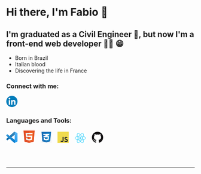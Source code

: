 # Hi there, I'm Fabio 👋

## I'm graduated as a Civil Engineer 👷, but now I'm a front-end web developer 👨‍💻 😁
- Born in Brazil
- Italian blood
- Discovering the life in France

### Connect with me:

[![website](./icons/linkedIn.png)](https://www.linkedin.com/in/fabio-mozzini-beng-36384138#gh-light-mode-only)

### Languages and Tools:

[![alt text](./icons/Visual_Studio_Code_1.35_icon.svg.png)](#)
&nbsp;&nbsp;
[![alt text](./icons/html5.png)](#)
&nbsp;&nbsp;
[![alt text](./icons/css3.png)](#)
&nbsp;&nbsp;
[![alt text](./icons/js.png)](#)
&nbsp;&nbsp;
[![alt text](./icons/react.png)](#)
&nbsp;&nbsp;
[![alt text](./icons/github.png)](#)

<br />
<br />

---

[linkedin]: https://www.linkedin.com/in/fabio-mozzini-beng-36384138
